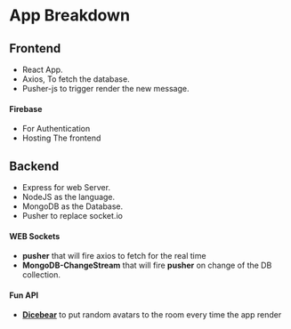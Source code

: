 # App Breakdown

## Frontend

- React App.
- Axios, To fetch the database.
- Pusher-js to trigger render the new message.

#### Firebase 

- For Authentication
- Hosting The frontend

## Backend

- Express for web Server.
- NodeJS as the language.
- MongoDB as the Database.
- Pusher to replace socket.io

#### WEB Sockets

- __pusher__ that will fire axios to fetch for the real time
- __MongoDB-ChangeStream__ that will fire __pusher__ on change of the DB collection.

#### Fun API 

- __[Dicebear](https://avatars.dicebear.com)__ to put random avatars to the room every time the app render
